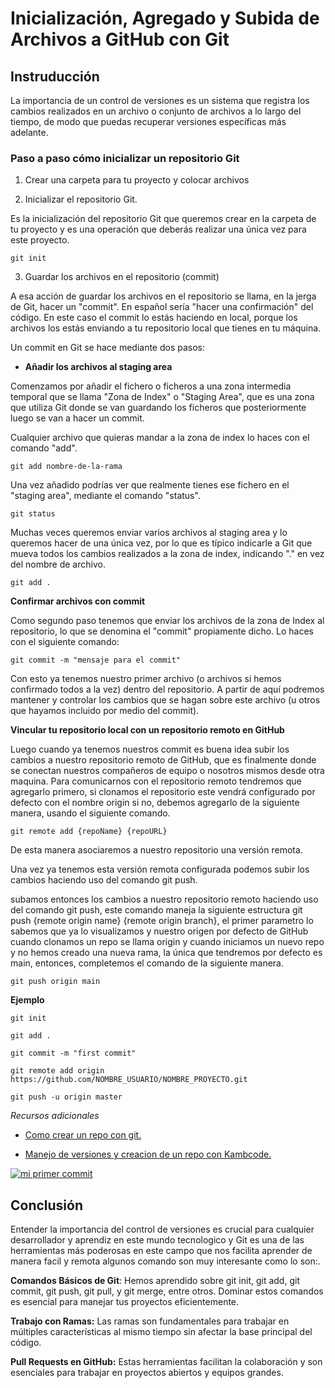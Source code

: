 
# Inicialización, Agregado y Subida de Archivos a GitHub con Git          

## Instruducción

La  importancia de un control de versiones es un sistema que registra los cambios realizados en un archivo o conjunto de archivos a lo largo del tiempo, de modo que puedas recuperar versiones específicas más adelante.

### Paso a paso cómo inicializar un repositorio Git 

1. Crear una carpeta para tu proyecto y colocar archivos

2. Inicializar el repositorio Git.

Es la inicialización del repositorio Git que queremos crear en la carpeta de tu proyecto y es una operación que deberás realizar una única vez para este proyecto.

``` 
git init
```
3. Guardar los archivos en el repositorio (commit)

A esa acción de guardar los archivos en el repositorio se llama, en la jerga de Git, hacer un "commit". En español sería "hacer una confirmación" del código. En este caso el commit lo estás haciendo en local, porque los archivos los estás enviando a tu repositorio local que tienes en tu máquina.

Un commit en Git se hace mediante dos pasos:

- **Añadir los archivos al staging area**

Comenzamos por añadir el fichero o ficheros a una zona intermedia temporal que se llama "Zona de Index" o "Staging Area", que es una zona que utiliza Git donde se van guardando los ficheros que posteriormente luego se van a hacer un commit.

Cualquier archivo que quieras mandar a la zona de index lo haces con el comando "add".

``` 
git add nombre-de-la-rama
```
Una vez añadido podrías ver que realmente tienes ese fichero en el "staging area", mediante el comando "status".

``` 
git status
```

Muchas veces queremos enviar varios archivos al staging area y lo queremos hacer de una única vez, por lo que es típico indicarle a Git que mueva todos los cambios realizados a la zona de index, indicando "." en vez del nombre de archivo.

``` 
git add .
```

**Confirmar archivos con commit**

Como segundo paso tenemos que enviar los archivos de la zona de Index al repositorio, lo que se denomina el "commit" propiamente dicho. Lo haces con el siguiente comando:

``` 
git commit -m "mensaje para el commit"
```
Con esto ya tenemos nuestro primer archivo (o archivos si hemos confirmado todos a la vez) dentro del repositorio. A partir de aquí podremos mantener y controlar los cambios que se hagan sobre este archivo (u otros que hayamos incluido por medio del commit).

**Vincular tu repositorio local con un repositorio remoto en GitHub**

Luego cuando ya tenemos nuestros commit es buena idea subir los cambios a nuestro repositorio remoto de GitHub, que es finalmente donde se conectan nuestros compañeros de equipo o nosotros mismos desde otra maquina. Para comunicarnos con el repositorio remoto tendremos que agregarlo primero, si clonamos el repositorio este vendrá configurado por defecto con el nombre origin si no, debemos agregarlo de la siguiente manera, usando el siguiente comando.

~~~
git remote add {repoName} {repoURL}
~~~
De esta manera asociaremos a nuestro repositorio una versión remota.

Una vez ya tenemos esta versión remota configurada podemos subir los cambios haciendo uso del comando git push.

 subamos entonces los cambios a nuestro repositorio remoto haciendo uso del comando git push, este comando maneja la siguiente estructura git push {remote origin name} {remote origin branch}, el primer parametro lo sabemos que ya lo visualizamos y nuestro origen por defecto de GitHub cuando clonamos un repo se llama origin y cuando iniciamos un nuevo repo y no hemos creado una nueva rama, la única que tendremos por defecto es main, entonces, completemos el comando de la siguiente manera.

~~~
git push origin main
~~~

**Ejemplo**
~~~
git init

git add .

git commit -m "first commit"

git remote add origin https://github.com/NOMBRE_USUARIO/NOMBRE_PROYECTO.git

git push -u origin master
~~~


*Recursos adicionales*

* [Como crear un repo con git.](https://desarrolloweb.com/articulos/iniciar-repositorio-git-primer-commit.html)  

* [Manejo de versiones y creacion de un repo con Kambcode.  ](https://github.com/KambcodeLatam/FullStack_Javascript_G12_JUL_2024/blob/main/MODULO_3/Clase-1/README.md)

 [![mi primer commit](https://cdn-icons-png.flaticon.com/128/1384/1384060.png)](https://youtu.be/hh_uXBPVXjs) 





## Conclusión ##

Entender la importancia del control de versiones es crucial para cualquier desarrollador y aprendiz en este mundo tecnologico y Git es una de las herramientas más poderosas en este campo que nos facilita aprender de manera facil y remota algunos comando son muy interesante como lo son:.

**Comandos Básicos de Git**: Hemos aprendido sobre git init, git add, git commit, git push, git pull, y git merge, entre otros. Dominar estos comandos es esencial para manejar tus proyectos eficientemente.

**Trabajo con Ramas:** Las ramas son fundamentales para trabajar en múltiples características al mismo tiempo sin afectar la base principal del código.

**Pull Requests en GitHub:** Estas herramientas facilitan la colaboración y son esenciales para trabajar en proyectos abiertos y equipos grandes.
